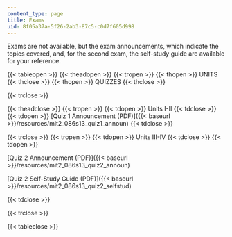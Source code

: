 ```yaml
---
content_type: page
title: Exams
uid: 8f05a37a-5f26-2ab3-87c5-c0d7f605d998
---
```


Exams are not available, but the exam announcements, which indicate the topics covered, and, for the second exam, the self-study guide are available for your reference.

{{< tableopen >}}
{{< theadopen >}}
{{< tropen >}}
{{< thopen >}}
UNITS
{{< thclose >}}
{{< thopen >}}
QUIZZES
{{< thclose >}}

{{< trclose >}}

{{< theadclose >}}
{{< tropen >}}
{{< tdopen >}}
Units I-II
{{< tdclose >}}
{{< tdopen >}}
[Quiz 1 Announcement (PDF)]({{< baseurl >}}/resources/mit2_086s13_quiz1_announ)
{{< tdclose >}}

{{< trclose >}}
{{< tropen >}}
{{< tdopen >}}
Units III-IV
{{< tdclose >}}
{{< tdopen >}}


[Quiz 2 Announcement (PDF)]({{< baseurl >}}/resources/mit2_086s13_quiz2_announ)

[Quiz 2 Self-Study Guide (PDF)]({{< baseurl >}}/resources/mit2_086s13_quiz2_selfstud)


{{< tdclose >}}

{{< trclose >}}

{{< tableclose >}}